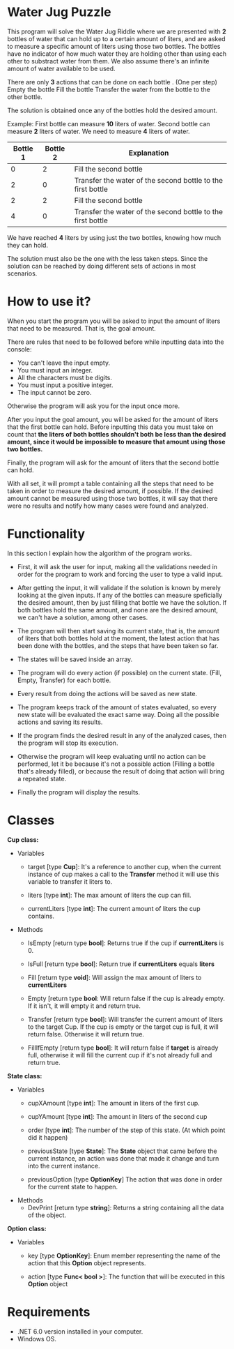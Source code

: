 # Water Jug Puzzle

This program will solve the Water Jug Riddle where we are presented with **2** bottles of water that can hold up to a certain amount of liters, and are asked to measure a specific amount of liters using those two bottles. The bottles have no indicator of how much water they are holding other than using each other to substract water from them. We also assume there's an infinite amount of water available to be used.

There are only **3** actions that can be done on each bottle . (One per step)
Empty the bottle
Fill the bottle
Transfer the water from the bottle to the other bottle.

The solution is obtained once any of the bottles hold the desired amount.

Example:
First bottle can measure **10** liters of water.
Second bottle can measure **2** liters of water.
We need to measure **4** liters of water.

|Bottle 1|Bottle 2| Explanation |
|--|--|--|
|0| 2 |Fill the second bottle|
|2| 0 |Transfer the water of the second bottle to the first bottle|
|2| 2 |Fill the second bottle|
|4| 0 |Transfer the water of the second bottle to the first bottle|

We have reached **4** liters by using just the two bottles, knowing how much they can hold.

The solution must also be the one with the less taken steps. Since the solution can be reached by doing different sets of actions in most scenarios.

# How to use it?
When you start the program you will be asked to input the amount of liters that need to be measured. That is, the goal amount.

There are rules that need to be followed before while inputting data into the console:

 - You can't leave the input empty.
 - You must input an integer.
 - All the characters must be digits.
 - You must input a positive integer.
- The input cannot be zero.

Otherwise the program will ask you for the input once more.

After you input the goal amount, you will be asked for the amount of liters that the first bottle can hold. Before inputting this data you must take on count that **the liters of both bottles shouldn't both be less than the desired amount, since it would be impossible to measure that amount using those two bottles.**

Finally, the program will ask for the amount of liters that the second bottle can hold.

With all set, it will prompt a table containing all the steps that need to be taken in order to measure the desired amount, if possible. If the desired amount cannot be  measured using those two bottles, it will say that there were no results and notify how many cases were found and analyzed.

# Functionality
In this section I explain how the algorithm of the program works.

 - First, it will ask the user for input, making all the validations
    needed in order for the program to work and forcing the user to type
    a valid input.
	
 - After getting the input, it will validate if the solution is known by merely looking at the given inputs. If any of the bottles can measure speficially the desired amount, then by just filling that bottle we have the solution. If both bottles hold the same amount, and none are the desired amount, we can't have a solution, among other cases.
 - The program will then start saving its current state, that is, the amount of liters that both bottles hold at the moment, the latest action that has been done with the bottles, and the steps that have been taken so far.
 - The states will be saved inside an array. 
 - The program will do every action (if possible) on the current state. (Fill, Empty, Transfer) for each bottle.
 - Every result from doing the actions will be saved as new state.
 - The program keeps track of the amount of states evaluated, so every new state will be evaluated the exact same way. Doing all the possible actions and saving its results.
 - If the program finds the desired result in any of the analyzed cases, then the program will stop its execution.
 - Otherwise the program will keep evaluating until no action can be performed, let it be because it's not a possible action (Filling a bottle that's already filled), or because the result of doing that action will bring a repeated state.
 - Finally the program will display the results.
 
 # Classes
 **Cup class:**
 
 
 - Variables
   - target [type **Cup**]: It's a reference to another cup, when the current instance of cup makes a call to the **Transfer** method it will use this variable to transfer it liters to.
   
   - liters [type **int**]: The max amount of liters the cup can fill.
   - currentLiters [type **int**]: The current amount of liters the cup contains.
  - Methods
    - IsEmpty [return type **bool**]: Returns true if the cup if **currentLiters** is 0.
    
    - IsFull [return type **bool**]: Return true if **currentLiters** equals **liters**
    
    - Fill [return type **void**]: Will assign the max amount of liters to **currentLiters**
    
    - Empty [return type **bool**: Will return false if the cup is already empty. If it isn't, it will empty it and return true.
    - Transfer [return type **bool**]: Will transfer the current amount of liters to the target Cup. If the cup is empty or the target cup is full, it will return false. Otherwise it will return true.
    - FillIfEmpty [return type **bool**]: It will return false if **target** is already full, otherwise  it will fill the current cup if it's not already full and return true.

 **State class:**
 
 
 - Variables
   - cupXAmount [type **int**]: The amount in liters of the first cup.
   
   - cupYAmount [type **int**]: The amount in liters of the second cup
   - order [type **int**]: The number of the step of this state. (At which point did it happen)
   - previousState [type **State**]: The **State** object that came before the current instance, an action was done that made it change and turn into the current instance.
   - previousOption [type **OptionKey**] The action that was done in order for the current state to happen.
  - Methods
    - DevPrint [return type **string**]: Returns a string containing all the data of the object.
    
 **Option class:**
 - Variables
   - key [type **OptionKey**]: Enum member representing the name of the action that this **Option** object represents.
   
   - action [type **Func< bool >**]: The function that will be executed in this **Option** object

# Requirements

 - .NET 6.0 version installed in your computer. 
 - Windows OS.
